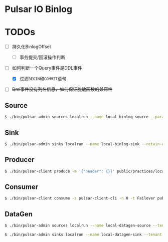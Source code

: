 # Pulsar IO Binlog


# TODOs

- [ ] 持久化BinlogOffset
  - [ ] 事务提交/回滚操作判断
- [ ] 如何判断一个Query事件是DDL事件
  - [x] 过滤`BEGIN`和`COMMIT`语句
- [ ] ~~Dml事件没有列名信息，如何保证脱敏函数的兼容性~~


## Source

``` sh
$ ./bin/pulsar-admin sources localrun --name local-binlog-source --parallelism 1 --tenant public --namespace practices --destination-topic-name public/practices/local-mysql-binlog --archive connectors/pulsar-io-binlog-1.0.0-SNAPSHOT.nar --source-config '{"hostname":"mysqlsrc","port":3306,"username":"","password":""}'
```

## Sink

``` sh
$ ./bin/pulsar-admin sinks localrun --name local-binlog-sink --retain-ordering --processing-guarantees EFFECTIVELY_ONCE --parallelism 1 --tenant public --namespace practices --inputs public/practices/local-mysql-binlog --archive connectors/pulsar-io-binlog-1.0.0-SNAPSHOT.nar --sink-config '{"hostname":"mysqldst","port":3306,"username":"","password":""}'
```

## Producer

``` sh
$ ./bin/pulsar-client produce -m '{"header": {}}' public/practices/local-mysql-binlog
```

## Consumer

``` sh
$ ./bin/pulsar-client consume -s pulsar-client-cli -n 0 -t Failover public/practices/local-mysql-binlog
```

## DataGen

``` sh
$ ./bin/pulsar-admin sources localrun --name local-datagen-source --tenant public --namespace practices --destination-topic-name public/practices/local-datagen --archive connectors/pulsar-io-data-generator-2.6.1.nar
```

``` sh
$ ./bin/pulsar-admin sinks localrun --name local-datagen-sink --tenant public --namespace practices --inputs public/practices/local-datagen --archive connectors/pulsar-io-data-generator-2.6.1.nar
```
